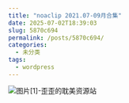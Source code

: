 ```yaml
---
title: "noaclip 2021.07-09月合集"
date: 2025-07-02T18:39:03
slug: 5870c694
permalink: /posts/5870c694/
categories:
  - 未分类
tags:
  - wordpress
---
```


![图片[1]-歪歪的耽美资源站](/images/wp/5870c694-29393ba1.jpg)
